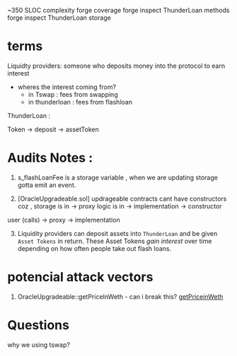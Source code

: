 ~350 SLOC complexity
forge coverage
forge inspect ThunderLoan methods
forge inspect ThunderLoan storage
# terms 

Liquidty providers: someone who deposits money into the protocol to earn interest

- wheres the interest coming from?
    - in Tswap : fees from swapping
    - in thunderloan : fees from flashloan

ThunderLoan :

Token -> deposit -> assetToken

# Audits Notes : 

1. [](src/protocol/ThunderLoan.sol#L279)
s_flashLoanFee is a storage variable , when we are updating storage gotta emit an event.

2. [OracleUpgradeable.sol]
updrageable contracts cant have constructors
coz  , storage is in -> proxy
       logic is in -> implementation -> constructor

user (calls) -> proxy -> implementation 

3. Liquidity providers can deposit assets into `ThunderLoan` and be given `Asset Tokens` in return. These Asset Tokens *gain interest* over time depending on how often people take out flash loans.


# potencial attack vectors

1. OracleUpgradeable::getPriceInWeth - can i break this?
[getPriceinWeth](src\protocol\OracleUpgradeable.sol#L23)


# Questions

why we using tswap?
